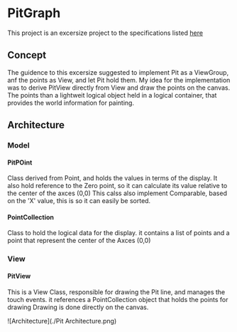 # PitGraph

This project is an excersize project to the specifications listed [here](https://github.com/HendrixString/sfly-quest)

## Concept
The guidence to this excersize suggested to implement Pit as a ViewGroup, anf the points as View, and let Pit hold them.
My idea for the implementation was to derive PitView directly from View and draw the points on the canvas.
The points than a lightweit logical object held in a logical container, that provides the world information for painting.

## Architecture
### Model
#### PitPOint
Class derived from Point, and holds the values in terms of the display.
It also hold reference to the Zero point, so it can calculate its value relative to the center of the axces (0,0)
This calss also implement Comparable, based on the 'X' value, this is so it can easily be sorted.

#### PointCollection
Class to hold the logical data for the display.
it contains a list of points and a point that represent the center of the Axces (0,0)

### View
#### PitView
This is a View Class, responsible for drawing the Pit line, and manages the touch events.
it references a PointCollection object that holds the points for drawing
Drawing is done directly on the canvas.

![Architecture](./Pit Architecture.png)


